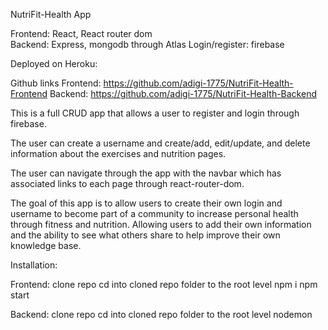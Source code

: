 NutriFit-Health App

Frontend: React, React router dom  
Backend: Express, mongodb through Atlas
Login/register: firebase

Deployed on Heroku:  

Github links
Frontend: https://github.com/adigi-1775/NutriFit-Health-Frontend
Backend: https://github.com/adigi-1775/NutriFit-Health-Backend

This is a full CRUD app that allows a user to register and login through firebase.

The user can create a username and create/add, edit/update, and delete information about the exercises and nutrition pages.

The user can navigate through the app with the navbar which has associated links to each page through react-router-dom.

The goal of this app is to allow users to create their own login and username to become part of a community to increase personal health through fitness and nutrition. Allowing users to add their own information and the ability to see what others share to help improve their own knowledge base.

Installation:

Frontend:
clone repo
cd into cloned repo folder to the root level
npm i
npm start

Backend:
clone repo
cd into cloned repo folder to the root level
nodemon
